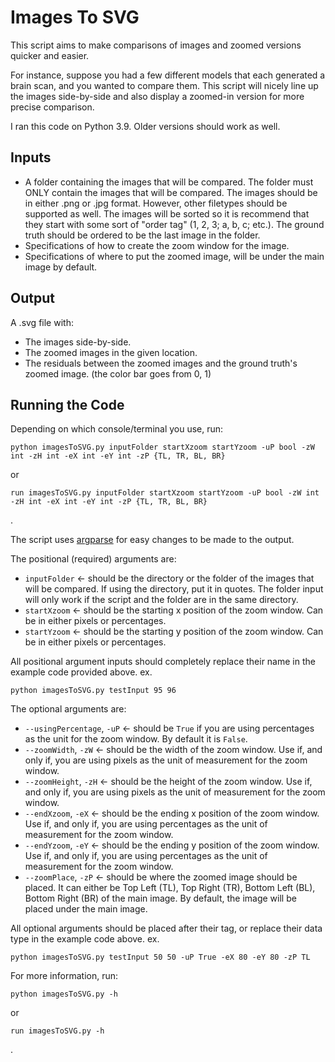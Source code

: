 # Images To SVG
This script aims to make comparisons of images and zoomed versions quicker and easier. 

For instance, suppose you had a few different models that each generated a brain scan, and you wanted to compare them. This script will nicely line up the images side-by-side and also display a zoomed-in version for more precise comparison.

I ran this code on Python 3.9. Older versions should work as well.

## Inputs
- A folder containing the images that will be compared. The folder must ONLY contain the images that will be compared. The images should be in either .png or .jpg format. However, other filetypes should be supported as well. The images will be sorted so it is recommend that they start with some sort of "order tag" (1, 2, 3; a, b, c; etc.). The ground truth should be ordered to be the last image in the folder.
- Specifications of how to create the zoom window for the image.
- Specifications of where to put the zoomed image, will be under the main image by default.

## Output
A .svg file with:
- The images side-by-side.
- The zoomed images in the given location.
- The residuals between the zoomed images and the ground truth's zoomed image. (the color bar goes from 0, 1)

## Running the Code
Depending on which console/terminal you use, run:
```
python imagesToSVG.py inputFolder startXzoom startYzoom -uP bool -zW int -zH int -eX int -eY int -zP {TL, TR, BL, BR}
```
or
```
run imagesToSVG.py inputFolder startXzoom startYzoom -uP bool -zW int -zH int -eX int -eY int -zP {TL, TR, BL, BR}
```
.

The script uses [argparse](https://docs.python.org/3/library/argparse.html) for easy changes to be made to the output.

The positional (required) arguments are:
- `inputFolder` <- should be the directory or the folder of the images that will be compared. If using the directory, put it in quotes. The folder input will only work if the script and the folder are in the same directory.
- `startXzoom` <- should be the starting x position of the zoom window. Can be in either pixels or percentages.
- `startYzoom` <- should be the starting y position of the zoom window. Can be in either pixels or percentages.

All positional argument inputs should completely replace their name in the example code provided above. ex.
```
python imagesToSVG.py testInput 95 96
```

The optional arguments are:
- `--usingPercentage`, `-uP` <- should be `True` if you are using percentages as the unit for the zoom window. By default it is `False`.
- `--zoomWidth`, `-zW` <- should be the width of the zoom window. Use if, and only if, you are using pixels as the unit of measurement for the zoom window.
- `--zoomHeight`, `-zH` <- should be the height of the zoom window. Use if, and only if, you are using pixels as the unit of measurement for the zoom window.
- `--endXzoom`, `-eX` <- should be the ending x position of the zoom window. Use if, and only if, you are using percentages as the unit of measurement for the zoom window.
- `--endYzoom`, `-eY` <- should be the ending y position of the zoom window. Use if, and only if, you are using percentages as the unit of measurement for the zoom window.
- `--zoomPlace`, `-zP` <- should be where the zoomed image should be placed. It can either be Top Left (TL), Top Right (TR), Bottom Left (BL), Bottom Right (BR) of the main image. By default, the image will be placed under the main image.

All optional arguments should be placed after their tag, or replace their data type in the example code above. ex.
```
python imagesToSVG.py testInput 50 50 -uP True -eX 80 -eY 80 -zP TL
```

For more information, run:
```
python imagesToSVG.py -h
```
or
```
run imagesToSVG.py -h
```
.
